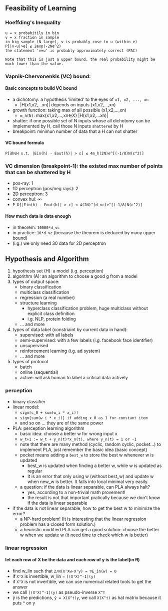 ## Feasibility of Learning

### Hoeffding's Inequality

    u = x probabitily in bin
    v = x fraction in sample
    in big sample (N large), v is probably cose to u (within e)
    P[|v-u|>e] ≤ 2exp(-2Ne^2)
    the statement 'v=u' is probably approximately correct (PAC)

    Note that this is just a upper bound, the real probability might be much lower than the value.

### Vapnik-Chervonenkis (VC) bound:

#### Basic concepts to build VC bound
*  a dichotomy: a hypothesis 'limited' to the eyes of `x1, x2, ..., xn`
   *  |H(x1,x2,...xn)| depends on inputs (x1,x2,...,xn)
*  growth function: taking max of all possible (x1,x2,...,xn)
   *  `m_h(N)`: max{x1,x2,...,xn∈X} |H(x1,x2,...xn)|
*  shatter: if one possible set of N inputs whose all dichotomy can be implemented by H, call those N inputs `shattered` by H
*  breakpoint: minimun number of data that a H can not shatter

#### VC bound formula

    P[∃h∈H s.t. |Ein(h) - Eout(h)| > ε] ≤ 4m_h(2N)e^[(-1/8)N(ε^2)]

### VC dimension (breakpoint-1): the existed max number of points that can be shattered by H
*  pos-ray: 1
*  1D perceptron (pos/neg rays): 2
*  2D perceptron: 3
*  convex hul: ∞
*  `P_D[|Ein(h) - Eout(h)| > ε] ≤ 4(2N)^(d_vc)e^[(-1/8)N(ε^2)]`

#### How much data is data enough
*  in theorem: `10000*d_vc`
*  in practice: `10*d_vc` (because the theorem is deduced by many upper bound)
*  (i.g.) we only need 30 data for 2D perceptron

## Hypothesis and Algorithm
1. hypothesis set (H): a model (i.g. perception)
2. algorithm (A): an algorithm to choose a good g from a model
3. types of output space:
   *  binary classification
   *  multiclass classification
   *  regression (a real number)
   *  structure learning
      *  hyperclass classification problem, huge multiclass without explicit class definition
      *  i.g. NLP, protein folding
   *  ... and more
4. types of data label (constriaint by current data in hand):
   *  supervised: with all labels
   *  semi-supervised: with a few labels (i.g. facebook face identifier)
   *  unsupervised
   *  reinforcement learning (i.g. ad system)
   *  ... and more
5. types of protocol
   *  batch
   *  online (sequential)
   *  active: will ask human to label a critical data actively

### perception
*  binary classifier
*  linear model:
   *  `sign[c_0 + sum(w_i * x_i)]`
   *  `sign[sum(w_i * x_i)] if adding x_0 as 1 for constant item`
   *  and so on ... they are of the same power
*  PLA: perception learning algorithm
   *  basic idea: choose a better w for wrong input x
   *  `w_t+1 := w_t + y_n(t)*x_n(t), where y_n(t) = 1 or -1`
   *  note that there are many method (cyclic, random cyclic, pocket...) to implement PLA, just remember the basic idea (basic concept)
   *  pocket means adding a `best_w` to store the best w whenever w is updated
      *  best_w is updated when finding a better w, while w is updated as regular
      *  It is an error that only using w (without best_w) and update w when new_w is better. It falls into local minimal very easily.
   *  a question: if the data is linear separable, can PLA always halt?
      *  yes, according to a non-trivial math provement!
      *  the result is not that important pratically because we don't know if the data is linear separable
*  if the data is not linear separable, how to get the best w to minimize the error?
   *  a NP-hard problem! (It is interesting that the linear regression problem has a closed form solution.)
   *  a heuristic modified PLA can get a good solution: choose the better w when we update w (it need time to check which w is better)

### linear regression

#### let each row of X be the data and each row of y is the label(in Ɍ)
*  find w_lin such that `2/N(XᵀXw-Xᵀy) = ▽E_in(w) = 0`
*  if `XᵀX` is invertible, w_lin = `[(XᵀX)^-1](y)`
*  if `XᵀX` is not invertible, we can use numerical related tools to get the answer 
*  we call `[(XᵀX)^-1](y)` as pseudo-inverse `X^†`
*  ŷ is the predictions, `ŷ = X(X^†)y`, we call `X(X^†)` as hat matrix because it puts ^ on y
